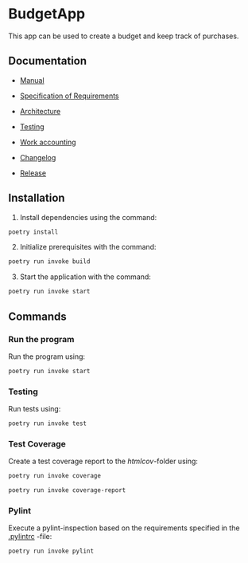 # **BudgetApp**

This app can be used to create a budget and keep track of purchases.

## Documentation

- [Manual](budgetapp/documentation/kayttoohje.md)

- [Specification of Requirements](budgetapp/documentation/vaatimusmaarittely.md)

- [Architecture](budgetapp/documentation/arkkitehtuuri.md)

- [Testing](budgetapp/documentation/testaus.md)

- [Work accounting](budgetapp/documentation/tuntikirjanpito.md)

- [Changelog](budgetapp/documentation/changelog.md)

- [Release](https://github.com/NaND3R5/ot-harjoitustyo/releases/tag/viikko5)

## Installation

1. Install dependencies using the command:

```bash
poetry install
```

2. Initialize prerequisites with the command:

```bash
poetry run invoke build
```

3. Start the application with the command:

```bash
poetry run invoke start
```

## Commands

### Run the program

Run the program using:

```bash
poetry run invoke start
```

### Testing
Run tests using:

```bash
poetry run invoke test
```

### Test Coverage

Create a test coverage report to the _htmlcov_-folder using:
```bash
poetry run invoke coverage
```
```bash
poetry run invoke coverage-report
```

### Pylint

Execute a pylint-inspection based on the requirements specified in the [.pylintrc](./budgetapp/.pylintrc) -file:

```bash
poetry run invoke pylint
```
